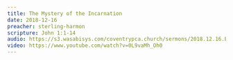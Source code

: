 ```yaml
---
title: The Mystery of the Incarnation
date: 2018-12-16
preacher: sterling-harmon
scripture: John 1:1-14
audio: https://s3.wasabisys.com/coventrypca.church/sermons/2018.12.16.E The Mystery of the Incarnation - Sterling Harmon - 131910212661.mp3
video: https://www.youtube.com/watch?v=0L9vaMh_Oh0
---
```


